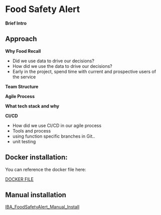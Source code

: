 # Food Safety Alert

**Brief Intro**

## Approach

**Why Food Recall**

* Did we use data to drive our decisions?
* How did we use the data to drive our decisions?
* Early in the project, spend time with current and prospective users of the service

**Team Structure**

**Agile Process**

**What tech stack and why**

**CI/CD**

* How did we use CI/CD in our agile process
* Tools and process
* using function specific branches in Git..
* unit testing

## Docker installation:

You can reference the docker file here:

[DOCKER FILE](Dockerfile)

## Manual installation

[IBA_FoodSafetyAlert_Manual_Install](/doc/IBA_FoodSafetyAlert_Manual_Install.md)

